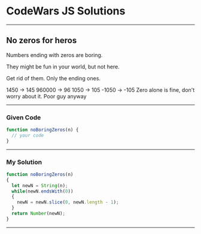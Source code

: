 # CodeWars JS Solutions

---

## No zeros for heros

Numbers ending with zeros are boring.

They might be fun in your world, but not here.

Get rid of them. Only the ending ones.

1450 -> 145
960000 -> 96
1050 -> 105
-1050 -> -105
Zero alone is fine, don't worry about it. Poor guy anyway

---

### Given Code


```js
function noBoringZeros(n) {
  // your code
}
```

---

### My Solution 


```js
function noBoringZeros(n) 
{
  let newN = String(n);
  while(newN.endsWith(0))
  {
    newN = newN.slice(0, newN.length - 1);
  }
  return Number(newN);
}
```


---


